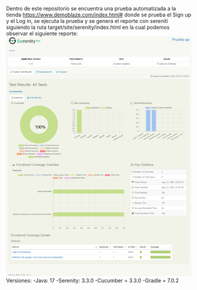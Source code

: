 Dentro de este repositorio se encuentra una prueba automatizada a la tienda https://www.demoblaze.com/index.html# 
donde se prueba el Sign up y el Log in, se ejecuta la prueba y se genera el reporte con sereniti siguiendo la ruta 
target/site/serenity/index.html en la cual podemos observar el siguiente reporte: 
![](https://github.com/Jhonny071920/PruebaQA/blob/main/Serenity%20Reports.png)
Versiones:
-Java: 17
-Serenity: 3.3.0
-Cucumber = 3.3.0
-Gradle = 7.0.2
